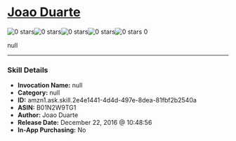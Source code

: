 # [Joao Duarte](http://alexa.amazon.com/#skills/amzn1.ask.skill.2e4e1441-4d4d-497e-8dea-81fbf2b2540a)
![0 stars](../../images/ic_star_border_black_18dp_1x.png)![0 stars](../../images/ic_star_border_black_18dp_1x.png)![0 stars](../../images/ic_star_border_black_18dp_1x.png)![0 stars](../../images/ic_star_border_black_18dp_1x.png)![0 stars](../../images/ic_star_border_black_18dp_1x.png) 0

null

***

### Skill Details

* **Invocation Name:** null
* **Category:** null
* **ID:** amzn1.ask.skill.2e4e1441-4d4d-497e-8dea-81fbf2b2540a
* **ASIN:** B01N2W9TG1
* **Author:** Joao Duarte
* **Release Date:** December 22, 2016 @ 10:48:56
* **In-App Purchasing:** No
